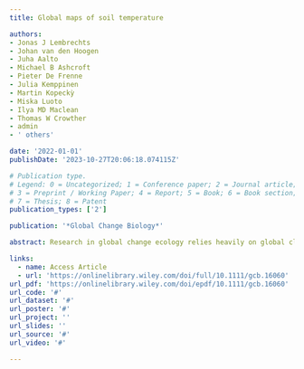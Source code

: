 ```yaml
---
title: Global maps of soil temperature

authors:
- Jonas J Lembrechts
- Johan van den Hoogen
- Juha Aalto
- Michael B Ashcroft
- Pieter De Frenne
- Julia Kemppinen
- Martin Kopeckỳ
- Miska Luoto
- Ilya MD Maclean
- Thomas W Crowther
- admin
- ' others'

date: '2022-01-01'
publishDate: '2023-10-27T20:06:18.074115Z'

# Publication type.
# Legend: 0 = Uncategorized; 1 = Conference paper; 2 = Journal article;
# 3 = Preprint / Working Paper; 4 = Report; 5 = Book; 6 = Book section;
# 7 = Thesis; 8 = Patent
publication_types: ['2']

publication: '*Global Change Biology*'

abstract: Research in global change ecology relies heavily on global climatic grids derived from estimates of air temperature in open areas at around 2 m above the ground. These climatic grids do not reflect conditions below vegetation canopies and near the ground surface, where critical ecosystem functions occur and most terrestrial species reside. Here, we provide global maps of soil temperature and bioclimatic variables at a 1-km2 resolution for 0–5 and 5–15 cm soil depth. These maps were created by calculating the difference (i.e. offset) between in situ soil temperature measurements, based on time series from over 1200 1-km2 pixels (summarized from 8519 unique temperature sensors) across all the world's major terrestrial biomes, and coarse-grained air temperature estimates from ERA5-Land (an atmospheric reanalysis by the European Centre for Medium-Range Weather Forecasts). We show that mean annual soil temperature differs markedly from the corresponding gridded air temperature, by up to 10°C (mean = 3.0 ± 2.1°C), with substantial variation across biomes and seasons. Over the year, soils in cold and/or dry biomes are substantially warmer (+3.6 ± 2.3°C) than gridded air temperature, whereas soils in warm and humid environments are on average slightly cooler (−0.7 ± 2.3°C). The observed substantial and biome-specific offsets emphasize that the projected impacts of climate and climate change on near-surface biodiversity and ecosystem functioning are inaccurately assessed when air rather than soil temperature is used, especially in cold environments. The global soil-related bioclimatic variables provided here are an important step forward for any application in ecology and related disciplines. Nevertheless, we highlight the need to fill remaining geographic gaps by collecting more in situ measurements of microclimate conditions to further enhance the spatiotemporal resolution of global soil temperature products for ecological applications.

links:
  - name: Access Article
  - url: 'https://onlinelibrary.wiley.com/doi/full/10.1111/gcb.16060'
url_pdf: 'https://onlinelibrary.wiley.com/doi/epdf/10.1111/gcb.16060'
url_code: '#'
url_dataset: '#'
url_poster: '#'
url_project: ''
url_slides: ''
url_source: '#'
url_video: '#'

---
```

